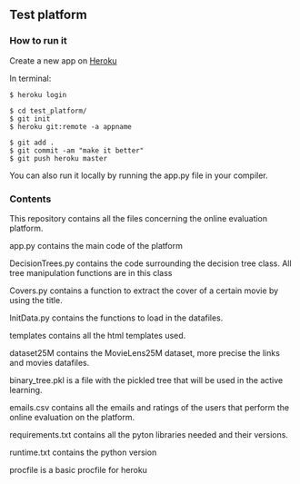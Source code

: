 ## Test platform
### How to run it
Create a new app on [Heroku](https://dashboard.heroku.com/)

In terminal:

```console
$ heroku login
```

```console
$ cd test_platform/
$ git init
$ heroku git:remote -a appname
```
```console
$ git add .
$ git commit -am "make it better"
$ git push heroku master
```

You can also run it locally by running the app.py file in your compiler.

### Contents
This repository contains all the files concerning the online evaluation platform.

app.py contains the main code of the platform

DecisionTrees.py contains the code surrounding the decision tree class. All tree manipulation functions are in this class

Covers.py contains a function to extract the cover of a certain movie by using the title.

InitData.py contains the functions to load in the datafiles.

templates contains all the html templates used.

dataset25M contains the MovieLens25M dataset, more precise the links and movies datafiles.

binary_tree.pkl is a file with the pickled tree that will be used in the active learning.

emails.csv contains all the emails and ratings of the users that perform the online evaluation on the platform. 

requirements.txt contains all the pyton libraries needed and their versions.

runtime.txt contains the python version

procfile is a basic procfile for heroku
